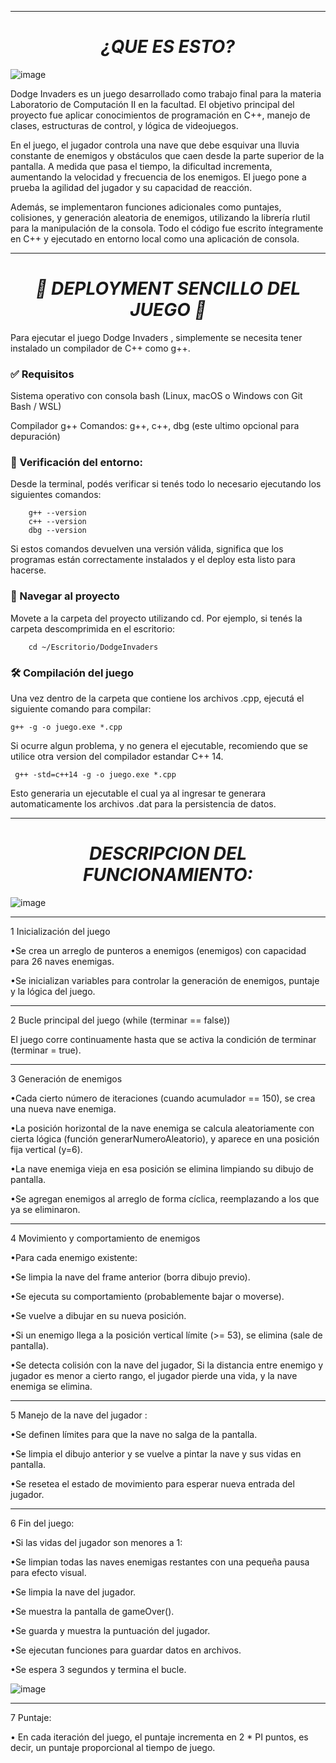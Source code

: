-------------------------------------



<em> <h1 align="center">¿QUE ES ESTO? </h1> </em>
![image](https://github.com/user-attachments/assets/44b06bb2-ed60-4164-813a-75ddf0151837)



Dodge Invaders es un juego desarrollado como trabajo final para la materia Laboratorio de Computación II en la facultad.
El objetivo principal del proyecto fue aplicar conocimientos de programación en C++, manejo de clases, estructuras de control, y lógica de videojuegos.

En el juego, el jugador controla una nave que debe esquivar una lluvia constante de enemigos y obstáculos que caen desde la parte superior de la pantalla.
A medida que pasa el tiempo, la dificultad incrementa, aumentando la velocidad y frecuencia de los enemigos. El juego pone a prueba la agilidad del jugador y su capacidad de reacción.

Además, se implementaron funciones adicionales como puntajes, colisiones, y generación aleatoria de enemigos, utilizando la librería rlutil para la manipulación de la consola.
Todo el código fue escrito íntegramente en C++ y ejecutado en entorno local como una aplicación de consola.



-------------------------------------






<em> <h1 align="center"> 🔧 DEPLOYMENT SENCILLO DEL JUEGO 🔧  </h1> </em>

Para ejecutar el juego Dodge Invaders , simplemente se necesita tener instalado un compilador de C++ como g++.

<h3>✅ Requisitos</h3>
Sistema operativo con consola bash (Linux, macOS o Windows con Git Bash / WSL)

Compilador g++
Comandos: g++, c++, dbg (este ultimo opcional para depuración)

<h3>🧪 Verificación del entorno:</h3>
Desde la terminal, podés verificar si tenés todo lo necesario ejecutando los siguientes comandos:

		g++ --version
		c++ --version
		dbg --version
Si estos comandos devuelven una versión válida, significa que los programas están correctamente instalados y el deploy esta listo para hacerse.

<h3>📁 Navegar al proyecto</h3>
Movete a la carpeta del proyecto utilizando cd. Por ejemplo, si tenés la carpeta descomprimida en el escritorio:

		cd ~/Escritorio/DodgeInvaders

<h3>🛠️ Compilación del juego</h3>
Una vez dentro de la carpeta que contiene los archivos .cpp, ejecutá el siguiente comando para compilar:

	g++ -g -o juego.exe *.cpp

Si ocurre algun problema, y no genera el ejecutable, recomiendo que se utilice otra version del compilador estandar C++ 14.

	 g++ -std=c++14 -g -o juego.exe *.cpp

Esto generaria un ejecutable el cual ya al ingresar te generara automaticamente los archivos .dat para la persistencia de datos.






-------------------------------------



<em> <h1 align="center"> DESCRIPCION DEL FUNCIONAMIENTO: </h1> </em>

![image](https://github.com/user-attachments/assets/4169f6c4-3a28-4908-b90a-58e20be6b385)




-------------------------------------

1 Inicialización del juego

•Se crea un arreglo de punteros a enemigos (enemigos) con capacidad para 26 naves enemigas.

•Se inicializan variables para controlar la generación de enemigos, puntaje y la lógica del juego.

-------------------------------------


2 Bucle principal del juego (while (terminar == false))

El juego corre continuamente hasta que se activa la condición de terminar (terminar = true).

-------------------------------------

3 Generación de enemigos

•Cada cierto número de iteraciones (cuando acumulador == 150), se crea una nueva nave enemiga.

•La posición horizontal de la nave enemiga se calcula aleatoriamente con cierta lógica (función generarNumeroAleatorio), y aparece en una posición fija vertical (y=6).

•La nave enemiga vieja en esa posición se elimina limpiando su dibujo de pantalla.

•Se agregan enemigos al arreglo de forma cíclica, reemplazando a los que ya se eliminaron.

-------------------------------------

4 Movimiento y comportamiento de enemigos

•Para cada enemigo existente:

   •Se limpia la nave del frame anterior (borra dibujo previo).
  
   •Se ejecuta su comportamiento (probablemente bajar o moverse).
  
   •Se vuelve a dibujar en su nueva posición.
  
   •Si un enemigo llega a la posición vertical límite (>= 53), se elimina (sale de pantalla).
  
   •Se detecta colisión con la nave del jugador, Si la distancia entre enemigo y jugador es menor a cierto rango, el jugador pierde una vida, y la nave enemiga se elimina.
  

-------------------------------------



5 Manejo de la nave del jugador :

•Se definen límites para que la nave no salga de la pantalla.

•Se limpia el dibujo anterior y se vuelve a pintar la nave y sus vidas en pantalla.

•Se resetea el estado de movimiento para esperar nueva entrada del jugador.

-------------------------------------

6 Fin del juego:


•Si las vidas del jugador son menores a 1:

•Se limpian todas las naves enemigas restantes con una pequeña pausa para efecto visual.

•Se limpia la nave del jugador.

•Se muestra la pantalla de gameOver().

•Se guarda y muestra la puntuación del jugador.

•Se ejecutan funciones para guardar datos en archivos.

•Se espera 3 segundos y termina el bucle.

![image](https://github.com/user-attachments/assets/72726efa-8472-40c7-81af-c023ca4386b3)


-------------------------------------


7 Puntaje:

• En cada iteración del juego, el puntaje incrementa en 2 * PI puntos, es decir, un puntaje proporcional al tiempo de juego.

